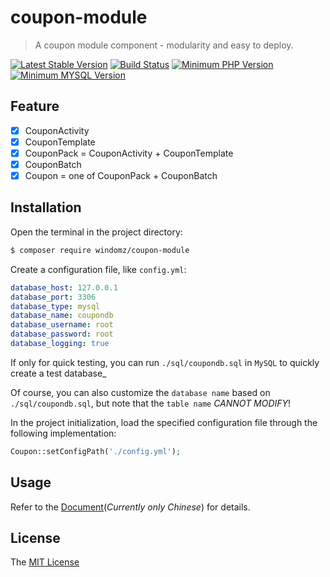 # coupon-module

> A coupon module component - modularity and easy to deploy.

[![Latest Stable Version](https://img.shields.io/packagist/v/windomz/coupon-module.svg?style=flat-square)](https://packagist.org/packages/windomz/coupon-module)
[![Build Status](https://img.shields.io/travis/WindomZ/coupon-module/master.svg?style=flat-square)](https://travis-ci.org/WindomZ/coupon-module)
[![Minimum PHP Version](https://img.shields.io/badge/php-%3E%3D%207.0-8892BF.svg?style=flat-square)](https://php.net/)
[![Minimum MYSQL Version](https://img.shields.io/badge/mysql-%3E%3D%205.6-4479a1.svg?style=flat-square)](https://www.mysql.com/)

## Feature

- [x] CouponActivity
- [x] CouponTemplate
- [x] CouponPack = CouponActivity + CouponTemplate
- [x] CouponBatch
- [x] Coupon = one of CouponPack + CouponBatch

## Installation

Open the terminal in the project directory:
```bash
$ composer require windomz/coupon-module
```

Create a configuration file, like `config.yml`:
```yaml
database_host: 127.0.0.1
database_port: 3306
database_type: mysql
database_name: coupondb
database_username: root
database_password: root
database_logging: true
```

If only for quick testing, 
you can run `./sql/coupondb.sql` in `MySQL` to quickly create a test database_

Of course, you can also customize the `database name` based on `./sql/coupondb.sql`, 
but note that the `table name` _CANNOT MODIFY_!

In the project initialization, 
load the specified configuration file through the following implementation:
```php
Coupon::setConfigPath('./config.yml');
```

## Usage

Refer to the [Document](https://windomz.github.io/coupon-module)(_Currently only Chinese_) for details.

## License

The [MIT License](https://github.com/WindomZ/coupon-module/blob/master/LICENSE)
